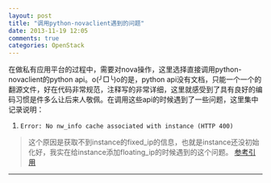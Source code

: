 ```yaml
---
layout: post
title: "调用python-novaclient遇到的问题"
date: 2013-11-19 12:05
comments: true
categories: OpenStack 
---
```

在做私有应用平台的过程中，需要对nova操作，这里选择直接调用python-novaclient的python api。o(╯□╰)o的是，python api没有文档，只能一个一个的翻源文件，好在代码非常规范，注释写的非常详细，这里就感受到了具有良好的编码习惯是件多么让后来人敬佩。在调用这些api的时候遇到了一些问题，这里集中记录说明：

1. `Error: No nw_info cache associated with instance (HTTP 400)`
> 这个原因是获取不到instance的fixed_ip的信息，也就是instance还没初始化好，我实在给instance添加floating_ip的时候遇到的这个问题。
> [参考引用](http://www.gossamer-threads.com/lists/openstack/dev/23837)

---
